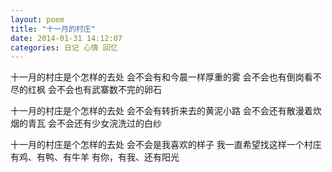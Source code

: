 ```yaml
---
layout: poem
title: "十一月的村庄"
date: 2014-01-31 14:12:07
categories: 日记 心情 回忆
---
```


十一月的村庄是个怎样的去处
会不会有和今晨一样厚重的雾
会不会也有倒岗看不尽的红枫
会不会也有武寨数不完的卵石

十一月的村庄是个怎样的去处
会不会有转折来去的黄泥小路
会不会还有散漫着炊烟的青瓦
会不会还有少女浣洗过的白纱

十一月的村庄是个怎样的去处
会不会是我喜欢的样子
我一直希望找这样一个村庄
有鸡、有鸭、有牛羊
有你，有我、还有阳光